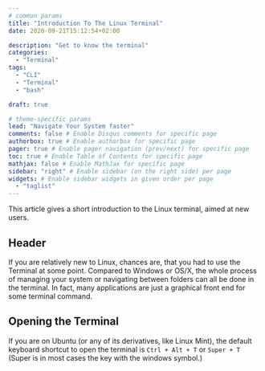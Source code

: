 ```yaml
---
# common params
title: "Introduction To The Linux Terminal"
date: 2020-09-21T15:12:54+02:00

description: "Get to know the terminal"
categories:
  - "Terminal"
tags:
  - "CLI"
  - "Terminal"
  - "bash"

draft: true

# theme-specific params
lead: "Navigate Your System faster"
comments: false # Enable Disqus comments for specific page
authorbox: true # Enable authorbox for specific page
pager: true # Enable pager navigation (prev/next) for specific page
toc: true # Enable Table of Contents for specific page
mathjax: false # Enable MathJax for specific page
sidebar: "right" # Enable sidebar (on the right side) per page
widgets: # Enable sidebar widgets in given order per page
  - "taglist"
---
```


This article gives a short introduction to the Linux terminal, aimed at new users.

## Header

If you are relatively new to Linux, chances are, that you had to use the Terminal at some point. Compared to Windows or OS/X, the whole process of managing your system or navigating between folders can all be done in the terminal. In fact, many applications are just a graphical front end for some terminal command.

## Opening the Terminal

If you are on Ubuntu (or any of its derivatives, like Linux Mint), the default keyboard shortcut to open the terminal is `Ctrl + Alt + T` or `Super + T` (Super is in most cases the key with the windows symbol.)